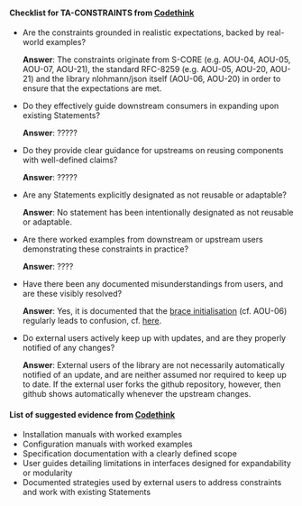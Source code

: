 #### Checklist for TA-CONSTRAINTS from [Codethink](https://codethinklabs.gitlab.io/trustable/trustable/print_page.html)

* Are the constraints grounded in realistic expectations, backed by real-world examples?

    **Answer**:  The constraints originate from S-CORE (e.g. AOU-04, AOU-05, AOU-07, AOU-21), the standard RFC-8259 (e.g. AOU-05, AOU-20, AOU-21) and the library nlohmann/json itself (AOU-06, AOU-20) in order to ensure that the expectations are met.

* Do they effectively guide downstream consumers in expanding upon existing Statements?

    **Answer**:  ?????

* Do they provide clear guidance for upstreams on reusing components with well-defined claims?

    **Answer**:  ?????

* Are any Statements explicitly designated as not reusable or adaptable?

    **Answer**:  No statement has been intentionally designated as not reusable or adaptable.

* Are there worked examples from downstream or upstream users demonstrating these constraints in practice?

    **Answer**:  ????

* Have there been any documented misunderstandings from users, and are these visibly resolved?

    **Answer**:  Yes, it is documented that the [brace initialisation](https://json.nlohmann.me/home/faq/) (cf. AOU-06) regularly leads to confusion, cf. [here](https://github.com/nlohmann/json/issues/4898).

* Do external users actively keep up with updates, and are they properly notified of any changes?

    **Answer**:  External users of the library are not necessarily automatically notified of an update, and are neither assumed nor required to keep up to date. If the external user forks the github repository, however, then github shows automatically whenever the upstream changes.

#### List of suggested evidence from [Codethink](https://codethinklabs.gitlab.io/trustable/trustable/print_page.html)

* Installation manuals with worked examples
* Configuration manuals with worked examples
* Specification documentation with a clearly defined scope
* User guides detailing limitations in interfaces designed for expandability or modularity
* Documented strategies used by external users to address constraints and work with existing Statements
